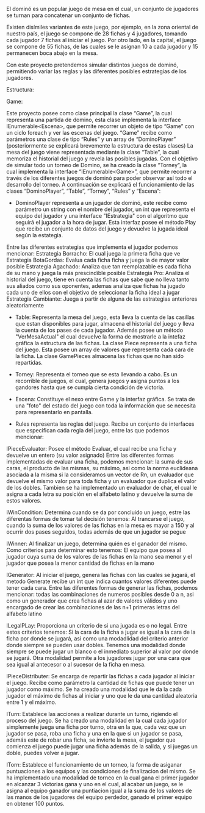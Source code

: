  El dominó es un popular juego de mesa en el cual, un conjunto de jugadores se turnan para concatenar un conjunto de fichas. 

 Existen disímiles variantes de este juego, por ejemplo, en la zona oriental de nuestro país, el juego se compone de 28 fichas y 4 jugadores, tomando cada jugador 7 fichas al iniciar el juego. Por otro lado, en la capital, el juego se compone de 55 fichas, de las cuales se le asignan 10 a cada jugador y 15 permanecen boca abajo en la mesa.

  Con este proyecto pretendemos simular distintos juegos de dominó, permitiendo variar las reglas y las diferentes posibles estrategias de los jugadores.

 
 Estructura: 

 Game<T>:

Este proyecto posee como clase principal la clase “Game<T>”, la cual representa una partida de domino, esta clase implementa la interface IEnumerable<Escena<T>>, que permite recorrer un objeto de tipo “Game” con un ciclo foreach y ver las escenas del juego. 
 “Game<T>” recibe como parámetros una clase de tipo “Rules<T>” y un array de “DominoPlayer<T>” (posteriormente se explicará brevemente la estructura de estas clases)
  La mesa del juego viene representada mediante la clase “Table<T>”, la cual memoriza el historial del juego y revela las posibles jugadas. 
 Con el objetivo de simular todo un torneo de Domino, se ha creado la clase “Torney<T>”, la cual implementa la interface “IEnumerable<Game<T>>”, que permite recorrer a través de los diferentes juegos de dominó para poder observar así todo el desarrollo del torneo.
A continuación se explicará el funcionamiento de las clases “DominoPlayer<T>”, “Table<T>”, “Torney<T>”, “Rules<T>” y “Escena<T>”:

-	DominoPlayer<T> representa a un jugador de dominó, este recibe como parámetro un string con el nombre del jugador, un int que representa el equipo del jugador y una interface "IEstrategia" con el algoritmo que seguirá el jugador a la hora de jugar. Esta interfaz posee el método Play que recibe un conjunto de datos del juego y devuelve la jugada ideal según la estategia. 

Entre las diferentes estrategias que implementa el jugador podemos mencionar: 
Estrategia Borracho: El cual juega la primera ficha que ve
Estrategia BotaGordas: Evalua cada ficha ficha y juega la de mayor valor posible
Estrategia Agachado: Analiza que tan reemplazable es cada ficha de su mano y juega la más prescindible posible
Estrategia Pro: Analiza el historial del juego, tiene en cuenta las fichas que sabe que no lleva tanto sus aliados como sus oponentes, ademas analiza que fichas ha jugado cada uno de ellos con el objetivo de seleccionar la ficha ideal a jugar
Estrategia Cambiante: Juega a partir de alguna de las estrategias anteriores aleatoriamente

-   Table<T>: Representa la mesa del juego, esta lleva la cuenta de las casillas que estan disponibles para jugar, almacena el historial del juego y lleva la cuenta de los pases de cada jugador. Además posee un método "VerMesaActual" el cual devuelve la forma de mostrarle a la intefaz gráfica la estructura de las fichas. La clase Piece<T> representa a una ficha del juego. Esta posee un array de valores que representa cada cara de la ficha. La clase GamePieces<T> almacena las fichas que no han sido repartidas.

-   Torney<T>: Representa el torneo que se esta llevando a cabo. Es un recorrible de juegos, el cual, genera juegos y asigna puntos a los gandores hasta que se cumpla cierta condición de victoria.

-   Escena<T>: Constituye el nexo entre Game<T> y la interfaz gráfica. Se trata de una "foto" del estado del juego con toda la información que se necesita para representarlo en pantalla.

-   Rules<T> representa las reglas del juego. Recibe un conjunto de interfaces que especifican cada regla del juego, entre las que podemos mencionar:

IPieceEvaluator: Posee el método Evaluar, el cual recibe una ficha y devuelve un entero (su valor asignado) Entre las diferentes formas implementadas de evaluar una ficha, podemos mencionar: la suma de sus caras, el producto de las mismas, su máximo, asi como la norma euclideana asociada a la misma si la consideramos un vector de Rn, un evaluador que devuelve el mismo valor para toda ficha y un evaluador que duplica el valor de los dobles. Tambien se ha implementado un evaluador de char, el cual le asigna a cada letra su posición en el alfabeto latino y devuelve la suma de estos valores.

IWinCondition<T>: Determina cuando se da por concluido un juego, estre las diferentas formas de tomar tal decisión tenemos: Al trancarse el juego, cuando la suma de los valores de las fichas en la mesa es mayor a 150 y al ocurrir dos pases seguidos, todas además de que un jugador se pegue

IWinner<T>: Al finalizar un juego, determina quién es el ganador del mismo. Como criterios para determinar esto tenemos: El equipo que posea al jugador cuya suma de los valores de las fichas en la mano sea menor y el jugador que posea la menor cantidad de fichas en la mano

IGenerator: Al iniciar el juego, genera las fichas con las cuales se jugará, el metodo Generate recibe un int que indica cuantos valores diferentes puede tener cada cara. Entre las diferentes formas de generar las fichas, podemos mencionar: todas las combinaciones de numeros posibles desde 0 a n, asi como un generador que crea fichas al azar de valores válidos y uno encargado de crear las combinaciones de las n+1 primeras letras del alfabeto latino

ILegalPLay<T>: Proporciona un criterio de si una jugada es o no legal. Entre estos criterios tenemos: Si la cara de la ficha a jugar es igual a la cara de la ficha por donde se jugará, asi como una modadlidad del criterio anterior donde siempre se pueden usar dobles. Tenemos una modalidad donde siempre se puede jugar un blanco o el inmediato superior al valor por donde se jugará. Otra modalidad permite a los jugadores jugar por una cara que sea igual al antecesor o al sucesor de la ficha en mesa.

IPieceDistributer<T>: Se encarga de repartir las fichas a cada jugador al iniciar el juego. Recibe como parámetro la cantidad de fichas que puede tener un jugador como máximo. Se ha creado una modalidad que le da la cada jugador el máximo de fichas al iniciar y uno que le da una cantidad aleatoria entre 1 y el máximo.

ITurn<T>: Establece las acciones a realizar durante un turno, rigiendo el proceso del juego. Se ha creado una modalidad en la cual cada jugador simplemente juega una ficha por turno, otra en la que, cada vez que un jugador se pasa, roba una ficha y una en la que si un jugador se pasa, además este de robar una ficha, se invierte la mesa, el jugador que comienza el juego puede jugar una ficha además de la salida, y si juegas un doble, puedes volver a jugar.

ITorn<T>: Establece el funcionamiento de un torneo, la forma de asiganar puntuaciones a los equipos y las condiciones de finalizacion del mismo. Se ha implementado una modalidad de torneo en la cual gana el primer jugador en alcanzar 3 victorias gana y uno en el cual, al acabar un juego, se le asigna al equipo ganador una puntiacion igual a la suma de los valores de las manos de los jugadores del equipo perdedor, ganado el primer equipo en obtener 100 puntos.




 